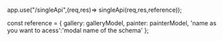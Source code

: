 app.use("/singleApi",(req,res)=> singleApi(req,res,reference));

const reference = {
  gallery: galleryModel,
  painter: painterModel,
  'name as you want to acess':'modal name of the schema'
};




